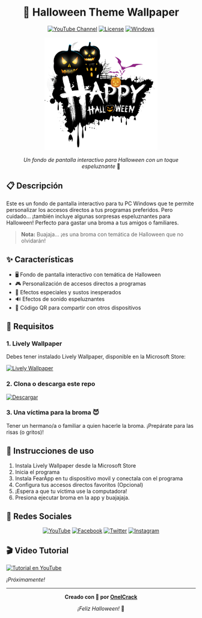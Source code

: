 <div align="center">

# 🎃 Halloween Theme Wallpaper

[![YouTube Channel](https://img.shields.io/badge/YouTube-@OnelCrack-red?style=for-the-badge&logo=youtube&logoColor=white)](https://www.youtube.com/@OnelCrack)
[![License](https://img.shields.io/badge/License-MIT-orange.svg?style=for-the-badge)](LICENSE)
[![Windows](https://img.shields.io/badge/Platform-Windows-blue?style=for-the-badge&logo=windows&logoColor=white)]()

<img src="/static/img/imagen.png" width="300px" height="300px" alt="Halloween Wallpaper Preview">

*Un fondo de pantalla interactivo para Halloween con un toque espeluznante* 👻

</div>

## 📋 Descripción

Este es un fondo de pantalla interactivo para tu PC Windows que te permite personalizar los accesos directos a tus programas preferidos. Pero cuidado... ¡también incluye algunas sorpresas espeluznantes para Halloween! Perfecto para gastar una broma a tus amigos o familiares.

> **Nota:** Buajaja... ¡es una broma con temática de Halloween que no olvidarán!

## ✨ Características

- 🖥️ Fondo de pantalla interactivo con temática de Halloween
- 🎮 Personalización de accesos directos a programas
- 👻 Efectos especiales y sustos inesperados
- 🔊 Efectos de sonido espeluznantes
- 📱 Código QR para compartir con otros dispositivos

## 🔧 Requisitos

### 1. Lively Wallpaper

Debes tener instalado Lively Wallpaper, disponible en la Microsoft Store:

[![Lively Wallpaper](https://img.shields.io/badge/Descargar-Lively_Wallpaper-purple?style=for-the-badge&logo=microsoft&logoColor=white)](https://apps.microsoft.com/detail/9ntm2qc6qws7?hl=es-uy&gl=UY)

### 2. Clona o descarga este repo

[![Descargar](https://img.shields.io/badge/Descargar-Halloween_Theme-orange?style=for-the-badge&logo=github&logoColor=white)]()

### 3. Una víctima para la broma 😈

Tener un hermano/a o familiar a quien hacerle la broma. ¡Prepárate para las risas (o gritos)!

## 📖 Instrucciones de uso

1. Instala Lively Wallpaper desde la Microsoft Store
2. Inicia el programa
3. Instala FearApp en tu dispositivo movil y conectala con el programa
4. Configura tus accesos directos favoritos (Opcional)
5. ¡Espera a que tu víctima use la computadora!
6. Presiona ejecutar broma en la app y buajajaja.

## 📱 Redes Sociales

<div align="center">

[![YouTube](https://img.shields.io/badge/YouTube-@OnelCrack-red?style=for-the-badge&logo=youtube&logoColor=white)](https://www.youtube.com/@OnelCrack)
[![Facebook](https://img.shields.io/badge/Facebook-Sígueme-blue?style=for-the-badge&logo=facebook&logoColor=white)](https://www.facebook.com/profile.php?id=61570586445561)
[![Twitter](https://img.shields.io/badge/Twitter-@Onel__Crack-blue?style=for-the-badge&logo=twitter&logoColor=white)](https://twitter.com/Onel_Crack?t=NFwmb3M7Gb8dr-B9oUubaw&s=09)
[![Instagram](https://img.shields.io/badge/Instagram-Sígueme-purple?style=for-the-badge&logo=instagram&logoColor=white)](https://www.instagram.com/onel_crack/)

</div>

## 🎬 Video Tutorial

[![Tutorial en YouTube](https://img.shields.io/badge/Ver_Tutorial-YouTube-red?style=for-the-badge&logo=youtube&logoColor=white)]()

*¡Próximamente!*

---

<div align="center">

**Creado con 🖤 por [OnelCrack](https://www.youtube.com/@OnelCrack)**

*¡Feliz Halloween!* 🎃

</div>
